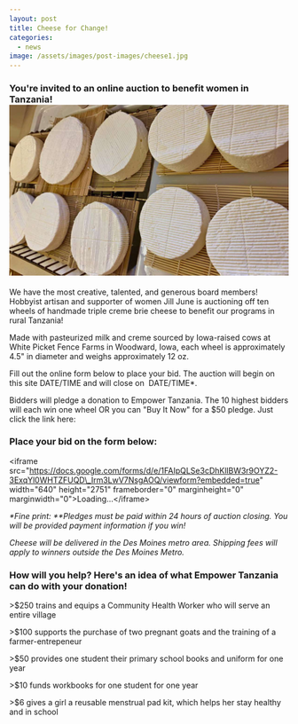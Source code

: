 ```yaml
---
layout: post
title: Cheese for Change!
categories:
  - news
image: /assets/images/post-images/cheese1.jpg
---
```


### You're invited to an online auction to benefit women in Tanzania!![](/uploads/cheese2.jpg)

We have the most creative, talented, and generous board members! Hobbyist artisan and supporter of women Jill June is auctioning off ten wheels of handmade triple creme brie cheese to benefit our programs in rural Tanzania!

Made with pasteurized milk and creme sourced by Iowa-raised cows at White Picket Fence Farms in Woodward, Iowa, each wheel is approximately 4.5" in diameter and weighs approximately 12 oz. 

Fill out the online form below to place your bid. The auction will begin on this site DATE/TIME and will close on  DATE/TIME\*.

Bidders will pledge a donation to Empower Tanzania. The 10 highest bidders will each win one wheel OR you can "Buy It Now" for a $50 pledge. Just click the link here:

### Place your bid on the form below:

&lt;iframe src="https://docs.google.com/forms/d/e/1FAIpQLSe3cDhKllBW3r9OYZ2-3ExqYl0WHTZFUQD\_Irm3LwV7NsgAOQ/viewform?embedded=true" width="640" height="2751" frameborder="0" marginheight="0" marginwidth="0"&gt;Loading…&lt;/iframe&gt;

*\*Fine print: \*\*Pledges must be paid within 24 hours of auction closing. You will be provided payment information if you win!*

*Cheese will be delivered in the Des Moines metro area. Shipping fees will apply to winners outside the Des Moines Metro.*

### How will you help? Here's an idea of what Empower Tanzania can do with your donation!

&gt;$250 trains and equips a Community Health Worker who will serve an entire village

&gt;$100 supports the purchase of two pregnant goats and the training of a farmer-entrepeneur

&gt;$50 provides one student their primary school books and uniform for one year

&gt;$10 funds workbooks for one student for one year

&gt;$6 gives a girl a reusable menstrual pad kit, which helps her stay healthy and in school